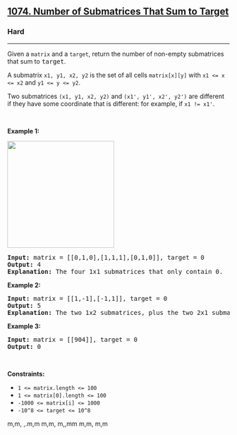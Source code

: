 <h2><a href="https://leetcode.com/problems/number-of-submatrices-that-sum-to-target/">1074. Number of Submatrices That Sum to Target</a></h2><h3>Hard</h3><hr><div><p>Given a <code>matrix</code>&nbsp;and a <code>target</code>, return the number of non-empty submatrices that sum to <font face="monospace">target</font>.</p>

<p>A submatrix <code>x1, y1, x2, y2</code> is the set of all cells <code>matrix[x][y]</code> with <code>x1 &lt;= x &lt;= x2</code> and <code>y1 &lt;= y &lt;= y2</code>.</p>

<p>Two submatrices <code>(x1, y1, x2, y2)</code> and <code>(x1', y1', x2', y2')</code> are different if they have some coordinate&nbsp;that is different: for example, if <code>x1 != x1'</code>.</p>

<p>&nbsp;</p>
<p><strong>Example 1:</strong></p>
<img alt="" src="https://assets.leetcode.com/uploads/2020/09/02/mate1.jpg" style="width: 242px; height: 242px;">
<pre><strong>Input:</strong> matrix = [[0,1,0],[1,1,1],[0,1,0]], target = 0
<strong>Output:</strong> 4
<strong>Explanation:</strong> The four 1x1 submatrices that only contain 0.
</pre>

<p><strong>Example 2:</strong></p>

<pre><strong>Input:</strong> matrix = [[1,-1],[-1,1]], target = 0
<strong>Output:</strong> 5
<strong>Explanation:</strong> The two 1x2 submatrices, plus the two 2x1 submatrices, plus the 2x2 submatrix.
</pre>

<p><strong>Example 3:</strong></p>

<pre><strong>Input:</strong> matrix = [[904]], target = 0
<strong>Output:</strong> 0
</pre>

<p>&nbsp;</p>
<p><strong>Constraints:</strong></p>

<ul>
	<li><code>1 &lt;= matrix.length &lt;= 100</code></li>
	<li><code>1 &lt;= matrix[0].length &lt;= 100</code></li>
	<li><code>-1000 &lt;= matrix[i] &lt;= 1000</code></li>
	<li><code>-10^8 &lt;= target &lt;= 10^8</code></li>
</ul>
</div>



m,m,
,.m,m
m,m,
m,,mm
m,m,
m,m
